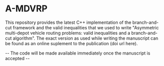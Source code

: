 # A-MDVRP
This repository provides the latest C++ implementation of the branch-and-cut framework and the valid inequalities that we used to write "Asymmetric multi-depot vehicle routing problems: valid inequalities and a branch-and-cut algorithm".
The exact version as used while writing the manuscript can be found as an online suplement to the publication (doi url here). 

--  The code will be made available immediately once the manuscript is accepted --
